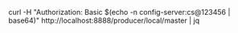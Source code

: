 curl -H "Authorization: Basic $(echo -n config-server:cs@123456 | base64)" http://localhost:8888/producer/local/master | jq
